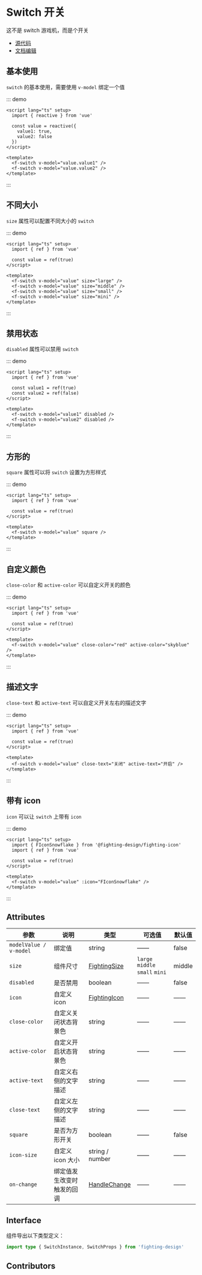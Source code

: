 # Switch 开关

这不是 switch 游戏机，而是个开关

- [源代码](https://github.com/FightingDesign/fighting-design/tree/master/packages/fighting-design/switch)
- [文档编辑](https://github.com/FightingDesign/fighting-design/blob/master/docs/components/switch.md)

## 基本使用

`switch` 的基本使用，需要使用 `v-model` 绑定一个值

::: demo

```vue
<script lang="ts" setup>
  import { reactive } from 'vue'

  const value = reactive({
    value1: true,
    value2: false
  })
</script>

<template>
  <f-switch v-model="value.value1" />
  <f-switch v-model="value.value2" />
</template>
```

:::

## 不同大小

`size` 属性可以配置不同大小的 `switch`

::: demo

```vue
<script lang="ts" setup>
  import { ref } from 'vue'

  const value = ref(true)
</script>

<template>
  <f-switch v-model="value" size="large" />
  <f-switch v-model="value" size="middle" />
  <f-switch v-model="value" size="small" />
  <f-switch v-model="value" size="mini" />
</template>
```

:::

## 禁用状态

`disabled` 属性可以禁用 `switch`

::: demo

```vue
<script lang="ts" setup>
  import { ref } from 'vue'

  const value1 = ref(true)
  const value2 = ref(false)
</script>

<template>
  <f-switch v-model="value1" disabled />
  <f-switch v-model="value2" disabled />
</template>
```

:::

## 方形的

`square` 属性可以将 `switch` 设置为方形样式

::: demo

```vue
<script lang="ts" setup>
  import { ref } from 'vue'

  const value = ref(true)
</script>

<template>
  <f-switch v-model="value" square />
</template>
```

:::

## 自定义颜色

`close-color` 和 `active-color` 可以自定义开关的颜色

::: demo

```vue
<script lang="ts" setup>
  import { ref } from 'vue'

  const value = ref(true)
</script>

<template>
  <f-switch v-model="value" close-color="red" active-color="skyblue" />
</template>
```

:::

## 描述文字

`close-text` 和 `active-text` 可以自定义开关左右的描述文字

::: demo

```vue
<script lang="ts" setup>
  import { ref } from 'vue'

  const value = ref(true)
</script>

<template>
  <f-switch v-model="value" close-text="关闭" active-text="开启" />
</template>
```

:::

## 带有 icon

`icon` 可以让 `switch` 上带有 `icon`

::: demo

```vue
<script lang="ts" setup>
  import { FIconSnowflake } from '@fighting-design/fighting-icon'
  import { ref } from 'vue'

  const value = ref(true)
</script>

<template>
  <f-switch v-model="value" :icon="FIconSnowflake" />
</template>
```

:::

## Attributes

| 参数                   | 说明                       | 类型                                                               | 可选值                          | 默认值 |
| ---------------------- | -------------------------- | ------------------------------------------------------------------ | ------------------------------- | ------ |
| `modelValue / v-model` | 绑定值                     | string                                                             | ——                              | false  |
| `size`                 | 组件尺寸                   | <a href="/components/interface.html#fightingsize">FightingSize</a> | `large` `middle` `small` `mini` | middle |
| `disabled`             | 是否禁用                   | boolean                                                            | ——                              | false  |
| `icon`                 | 自定义 icon                | <a href="/components/interface.html#fightingicon">FightingIcon</a> | ——                              | ——     |
| `close-color`          | 自定义关闭状态背景色       | string                                                             | ——                              | ——     |
| `active-color`         | 自定义开启状态背景色       | string                                                             | ——                              | ——     |
| `active-text`          | 自定义右侧的文字描述       | string                                                             | ——                              | ——     |
| `close-text`           | 自定义左侧的文字描述       | string                                                             | ——                              | ——     |
| `square`               | 是否为方形开关             | boolean                                                            | ——                              | false  |
| `icon-size`            | 自定义 icon 大小           | string / number                                                    | ——                              | ——     |
| `on-change`            | 绑定值发生改变时触发的回调 | <a href="/components/interface.html#handlechange">HandleChange</a> | ——                              | ——     |

## Interface

组件导出以下类型定义：

```ts
import type { SwitchInstance, SwitchProps } from 'fighting-design'
```

## Contributors

<a href="https://github.com/Tyh2001" target="_blank">
  <f-avatar round src="https://avatars.githubusercontent.com/u/73180970?v=4" />
</a>

<a href="https://github.com/pengyinghao" target="_blank">
  <f-avatar round src="https://avatars.githubusercontent.com/u/34115313?v=4" />
</a>
